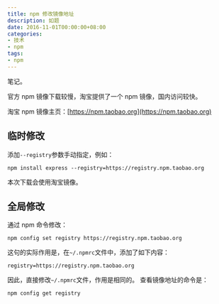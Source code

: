 ```yaml
---
title: npm 修改镜像地址
description: 如题
date: 2016-11-01T00:00:00+08:00
categories:
- 技术
- npm
tags:
- npm
---
```


笔记。

官方 npm 镜像下载较慢，淘宝提供了一个 npm 镜像，国内访问较快。

淘宝 npm 镜像主页：[https://npm.taobao.org](https://npm.taobao.org)

## 临时修改

添加`--registry`参数手动指定，例如：

```
npm install express --registry=https://registry.npm.taobao.org
```

本次下载会使用淘宝镜像。

## 全局修改

通过 npm 命令修改：

```
npm config set registry https://registry.npm.taobao.org
```

这句的实际作用是，在`~/.npmrc`文件中，添加了如下内容：

```
registry=https://registry.npm.taobao.org
```

因此，直接修改`~/.npmrc`文件，作用是相同的。
查看镜像地址的命令是：

```
npm config get registry
```
